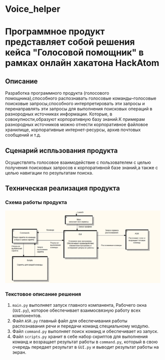 # Voice_helper

# Программное продукт представляет собой решения кейса "Голосовой помощник" в рамках онлайн хакатона HackAtom

## Описание

Разработка программного продукта (голосового помощника),способного распознавать голосовые команды–голосовые поисковые запросы,способного интерпретировать эти запросы и перенаправлять эти запросы для выполнения поисковых операций в разнородных источниках информации. Которые, в совокупности,образуют корпоративную базу знаний.К примерам разнородных источников можно отнести корпоративное файловое хранилище, корпоративные интернет-ресурсы, архив почтовых сообщений и т.д.

## Сценарий испльзования продукта
Осуществлять голосовое взаимодействие с пользователем с целью получения поисковых запросов к корпоративной базе знаний,а также с целью навигации по результатам поиска.

## Техническая реализация продукта
### Схема работы продукта
![Схема работы и взаимодействия](other/main_schema.jpg)
### Текстовое описание решения
1) `main.py` выполняет запуск главного компанента, Рабочего окна (`GUI.py`), которое обеспечивает взаимосвязную работу всех компонентов.
2) Файл `ASR.py` главный файл для обеспечивания работы распознавания речи и передачи команд специальному модулю.
3) Файл `command.py` выполняет поиск команд и обеспечивает из запуск.
4) Файл `scripts.py` хранит в себе набор скриптов для выполнения команд и возращает результат работы в `command.py`, который в свою очередь передает результат в `GUI.py` и выводит результат работы на экран.